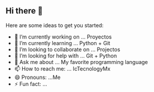 ## Hi there 👋

Here are some ideas to get you started:

- 🔭 I’m currently working on ... Proyectos
- 🌱 I’m currently learning ... Python + Git
- 👯 I’m looking to collaborate on ... Projectos
- 🤔 I’m looking for help with ... Git + Python
- 💬 Ask me about ... My favorite programming language
- 📫 How to reach me: ... IcTecnologyMx
- 😄 Pronouns: ...Me
- ⚡ Fun fact: ...
